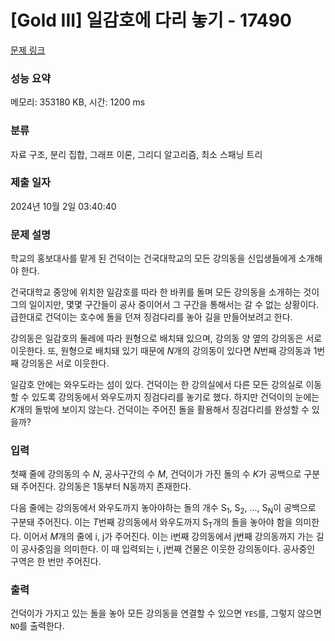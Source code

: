 # [Gold III] 일감호에 다리 놓기 - 17490 

[문제 링크](https://www.acmicpc.net/problem/17490) 

### 성능 요약

메모리: 353180 KB, 시간: 1200 ms

### 분류

자료 구조, 분리 집합, 그래프 이론, 그리디 알고리즘, 최소 스패닝 트리

### 제출 일자

2024년 10월 2일 03:40:40

### 문제 설명

<p>학교의 홍보대사를 맡게 된 건덕이는 건국대학교의 모든 강의동을 신입생들에게 소개해야 한다.</p>

<p>건국대학교 중앙에 위치한 일감호를 따라 한 바퀴를 돌며 모든 강의동을 소개하는 것이 그의 일이지만, 몇몇 구간들이 공사 중이어서 그 구간을 통해서는 갈 수 없는 상황이다. 급한대로 건덕이는 호수에 돌을 던져 징검다리를 놓아 길을 만들어보려고 한다.</p>

<p>강의동은 일감호의 둘레에 따라 원형으로 배치돼 있으며, 강의동 양 옆의 강의동은 서로 이웃한다. 또, 원형으로 배치돼 있기 때문에 <em>N</em>개의 강의동이 있다면 <em>N</em>번째 강의동과 1번째 강의동은 서로 이웃한다.</p>

<p>일감호 안에는 와우도라는 섬이 있다. 건덕이는 한 강의실에서 다른 모든 강의실로 이동할 수 있도록 강의동에서 와우도까지 징검다리를 놓기로 했다. 하지만 건덕이의 눈에는 <em>K</em>개의 돌밖에 보이지 않는다. 건덕이는 주어진 돌을 활용해서 징검다리를 완성할 수 있을까?</p>

### 입력 

 <p>첫째 줄에 강의동의 수 <em>N</em>, 공사구간의 수 <em>M</em>, 건덕이가 가진 돌의 수 <em>K</em>가 공백으로 구분돼 주어진다. 강의동은 1동부터 N동까지 존재한다.</p>

<p>다음 줄에는 강의동에서 와우도까지 놓아야하는 돌의 개수 S<sub>1</sub>, S<sub>2</sub>, ..., S<sub>N</sub>이 공백으로 구분돼 주어진다. 이는 <em>T</em>번째 강의동에서 와우도까지 S<sub>T</sub>개의 돌을 놓아야 함을 의미한다. 이어서 <em>M</em>개의 줄에 i, j가 주어진다. 이는 i번째 강의동에서 j번째 강의동까지 가는 길이 공사중임을 의미한다. 이 때 입력되는 i, j번째 건물은 이웃한 강의동이다. 공사중인 구역은 한 번만 주어진다.</p>

### 출력 

 <p>건덕이가 가지고 있는 돌을 놓아 모든 강의동을 연결할 수 있으면 <code>YES</code>를, 그렇지 않으면 <code>NO</code>를 출력한다.</p>

